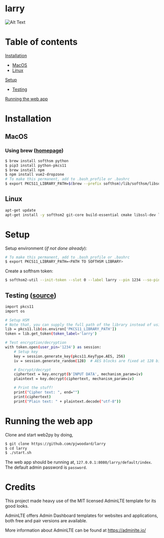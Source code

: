 # larry

![Alt Text](https://media.giphy.com/media/2Ylp4JECyTYRi/giphy.gif)

# Table of contents

[Installation](#install)
- [MacOS](#install-macos)
- [Linux](#install-linux)

[Setup](#setup)
- [Testing](#testing)

[Running the web app](#run)

# <a name="install"><a/> Installation

## <a name="install-macos"><a/> MacOS

### Using brew ([homepage](https://brew.sh/))

```bash
$ brew install softhsm python
$ pip3 install python-pkcs11
$ brew install npm
$ npm install vue2-dropzone
# To make this permanent, add to .bash_profile or .bashrc
$ export PKCS11_LIBRARY_PATH=$(brew --prefix softhsm)/lib/softhsm/libsofthsm2.so
```

## <a name="install-linux"><a/>Linux

```bash
apt-get update
apt-get install -y softhsm2 git-core build-essential cmake libssl-dev libseccomp-dev
```

# <a name="setup"><a/>Setup

Setup environment (*if not done already*):
```bash
# To make this permanent, add to .bash_profile or .bashrc
$ export PKCS11_LIBRARY_PATH=<PATH TO SOFTHSM LIBRARY>
```

Create a softhsm token:
```bash
$ softhsm2-util --init-token --slot 0 --label larry --pin 1234 --so-pin 0000
```

## <a name="testing"><a/>Testing ([source](http://python-pkcs11.readthedocs.io/en/latest/index.html))

```bash
import pkcs11
import os

# Setup HSM
# Note that, you can supply the full path of the library instead of using os.environ.
lib = pkcs11.lib(os.environ['PKCS11_LIBRARY_PATH'])
token = lib.get_token(token_label='larry')

# Test encryption/decryption
with token.open(user_pin='1234') as session:
    # Setup key
    key = session.generate_key(pkcs11.KeyType.AES, 256)
    iv = session.generate_random(128)  # AES blocks are fixed at 128 bits

    # Encrypt/decrypt
    ciphertext = key.encrypt(b'INPUT DATA', mechanism_param=iv)
    plaintext = key.decrypt(ciphertext, mechanism_param=iv)

    # Print the stuff!
    print("Cipher text: ", end="")
    print(ciphertext)
    print("Plain text: " + plaintext.decode("utf-8"))
```

# <a name="run"><a/>Running the web app

Clone and start web2py by doing,
```bash
$ git clone https://github.com/pjwoodard/larry
$ cd larry
$ ./start.sh
```

The web app should be running at, `127.0.0.1:8080/larry/default/index`. The default admin password is `password`.

# <a name="credits"><a/>Credits
This project made heavy use of the MIT licensed AdminLTE template for its good looks. 

AdminLTE offers Admin Dashboard templates for websites and applications, both free and pair versions are available.

More information about AdminLTE can be found at https://adminlte.io/
